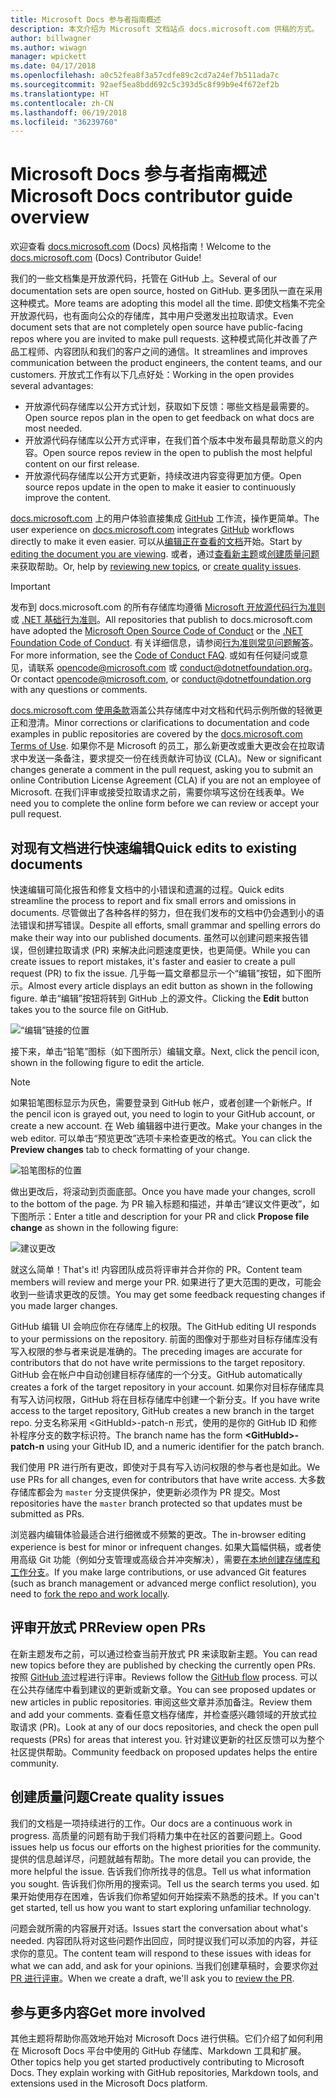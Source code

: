 ```yaml
---
title: Microsoft Docs 参与者指南概述
description: 本文介绍为 Microsoft 文档站点 docs.microsoft.com 供稿的方式。
author: billwagner
ms.author: wiwagn
manager: wpickett
ms.date: 04/17/2018
ms.openlocfilehash: a0c52fea8f3a57cdfe89c2cd7a24ef7b511ada7c
ms.sourcegitcommit: 92aef5ea8bdd692c5c393d5c8f99b9e4f672ef2b
ms.translationtype: HT
ms.contentlocale: zh-CN
ms.lasthandoff: 06/19/2018
ms.locfileid: "36239760"
---
```

# <a name="microsoft-docs-contributor-guide-overview"></a><span data-ttu-id="f75ea-103">Microsoft Docs 参与者指南概述</span><span class="sxs-lookup"><span data-stu-id="f75ea-103">Microsoft Docs contributor guide overview</span></span>

<span data-ttu-id="f75ea-104">欢迎查看 [docs.microsoft.com](https://docs.microsoft.com) (Docs) 风格指南！</span><span class="sxs-lookup"><span data-stu-id="f75ea-104">Welcome to the [docs.microsoft.com](https://docs.microsoft.com) (Docs) Contributor Guide!</span></span>

<span data-ttu-id="f75ea-105">我们的一些文档集是开放源代码，托管在 GitHub 上。</span><span class="sxs-lookup"><span data-stu-id="f75ea-105">Several of our documentation sets are open source, hosted on GitHub.</span></span> <span data-ttu-id="f75ea-106">更多团队一直在采用这种模式。</span><span class="sxs-lookup"><span data-stu-id="f75ea-106">More teams are adopting this model all the time.</span></span> <span data-ttu-id="f75ea-107">即使文档集不完全开放源代码，也有面向公众的存储库，其中用户受邀发出拉取请求。</span><span class="sxs-lookup"><span data-stu-id="f75ea-107">Even document sets that are not completely open source have public-facing repos where you are invited to make pull requests.</span></span> <span data-ttu-id="f75ea-108">这种模式简化并改善了产品工程师、内容团队和我们的客户之间的通信。</span><span class="sxs-lookup"><span data-stu-id="f75ea-108">It streamlines and improves communication between the product engineers, the content teams, and our customers.</span></span> <span data-ttu-id="f75ea-109">开放式工作有以下几点好处：</span><span class="sxs-lookup"><span data-stu-id="f75ea-109">Working in the open provides several advantages:</span></span>

- <span data-ttu-id="f75ea-110">开放源代码存储库以公开方式计划，获取如下反馈：哪些文档是最需要的。</span><span class="sxs-lookup"><span data-stu-id="f75ea-110">Open source repos plan in the open to get feedback on what docs are most needed.</span></span>
- <span data-ttu-id="f75ea-111">开放源代码存储库以公开方式评审，在我们首个版本中发布最具帮助意义的内容。</span><span class="sxs-lookup"><span data-stu-id="f75ea-111">Open source repos review in the open to publish the most helpful content on our first release.</span></span>
- <span data-ttu-id="f75ea-112">开放源代码存储库以公开方式更新，持续改进内容变得更加方便。</span><span class="sxs-lookup"><span data-stu-id="f75ea-112">Open source repos update in the open to make it easier to continuously improve the content.</span></span>

<span data-ttu-id="f75ea-113">[docs.microsoft.com](https://docs.microsoft.com) 上的用户体验直接集成 [GitHub](https://github.com) 工作流，操作更简单。</span><span class="sxs-lookup"><span data-stu-id="f75ea-113">The user experience on [docs.microsoft.com](https://docs.microsoft.com) integrates [GitHub](https://github.com) workflows directly to make it even easier.</span></span> <span data-ttu-id="f75ea-114">可以从[编辑正在查看的文档](#quick-edits-to-existing-documents)开始。</span><span class="sxs-lookup"><span data-stu-id="f75ea-114">Start by [editing the document you are viewing](#quick-edits-to-existing-documents).</span></span> <span data-ttu-id="f75ea-115">或者，通过[查看新主题](#review-open-prs)或[创建质量问题](#create-quality-issues)来获取帮助。</span><span class="sxs-lookup"><span data-stu-id="f75ea-115">Or, help by [reviewing new topics](#review-open-prs), or [create quality issues](#create-quality-issues).</span></span>

> [!IMPORTANT]
> <span data-ttu-id="f75ea-116">发布到 docs.microsoft.com 的所有存储库均遵循 [Microsoft 开放源代码行为准则](https://opensource.microsoft.com/codeofconduct/)或 [.NET 基础行为准则](https://dotnetfoundation.org/code-of-conduct)。</span><span class="sxs-lookup"><span data-stu-id="f75ea-116">All repositories that publish to docs.microsoft.com have adopted the [Microsoft Open Source Code of Conduct](https://opensource.microsoft.com/codeofconduct/) or the [.NET Foundation Code of Conduct](https://dotnetfoundation.org/code-of-conduct).</span></span> <span data-ttu-id="f75ea-117">有关详细信息，请参阅[行为准则常见问题解答](https://opensource.microsoft.com/codeofconduct/faq/)。</span><span class="sxs-lookup"><span data-stu-id="f75ea-117">For more information, see the [Code of Conduct FAQ](https://opensource.microsoft.com/codeofconduct/faq/).</span></span> <span data-ttu-id="f75ea-118">或如有任何疑问或意见，请联系 [opencode@microsoft.com](mailto:opencode@microsoft.com) 或 [conduct@dotnetfoundation.org](mailto:conduct@dotnetfoundation.org)。</span><span class="sxs-lookup"><span data-stu-id="f75ea-118">Or contact [opencode@microsoft.com](mailto:opencode@microsoft.com), or [conduct@dotnetfoundation.org](mailto:conduct@dotnetfoundation.org) with any questions or comments.</span></span><br>
>
> <span data-ttu-id="f75ea-119">[docs.microsoft.com 使用条款](https://docs.microsoft.com/legal/termsofuse)涵盖公共存储库中对文档和代码示例所做的轻微更正和澄清。</span><span class="sxs-lookup"><span data-stu-id="f75ea-119">Minor corrections or clarifications to documentation and code examples in public repositories are covered by the [docs.microsoft.com Terms of Use](https://docs.microsoft.com/legal/termsofuse).</span></span> <span data-ttu-id="f75ea-120">如果你不是 Microsoft 的员工，那么新更改或重大更改会在拉取请求中发送一条备注，要求提交一份在线贡献许可协议 (CLA)。</span><span class="sxs-lookup"><span data-stu-id="f75ea-120">New or significant changes generate a comment in the pull request, asking you to submit an online Contribution License Agreement (CLA) if you are not an employee of Microsoft.</span></span> <span data-ttu-id="f75ea-121">在我们评审或接受拉取请求之前，需要你填写这份在线表单。</span><span class="sxs-lookup"><span data-stu-id="f75ea-121">We need you to complete the online form before we can review or accept your pull request.</span></span>

## <a name="quick-edits-to-existing-documents"></a><span data-ttu-id="f75ea-122">对现有文档进行快速编辑</span><span class="sxs-lookup"><span data-stu-id="f75ea-122">Quick edits to existing documents</span></span>

<span data-ttu-id="f75ea-123">快速编辑可简化报告和修复文档中的小错误和遗漏的过程。</span><span class="sxs-lookup"><span data-stu-id="f75ea-123">Quick edits streamline the process to report and fix small errors and omissions in documents.</span></span> <span data-ttu-id="f75ea-124">尽管做出了各种各样的努力，但在我们发布的文档中仍会遇到小的语法错误和拼写错误。</span><span class="sxs-lookup"><span data-stu-id="f75ea-124">Despite all efforts, small grammar and spelling errors do make their way into our published documents.</span></span> <span data-ttu-id="f75ea-125">虽然可以创建问题来报告错误，但创建拉取请求 (PR) 来解决此问题速度更快，也更简便。</span><span class="sxs-lookup"><span data-stu-id="f75ea-125">While you can create issues to report mistakes, it's faster and easier to create a pull request (PR) to fix the issue.</span></span> <span data-ttu-id="f75ea-126">几乎每一篇文章都显示一个“编辑”按钮，如下图所示。</span><span class="sxs-lookup"><span data-stu-id="f75ea-126">Almost every article displays an edit button as shown in the following figure.</span></span> <span data-ttu-id="f75ea-127">单击“编辑”按钮将转到 GitHub 上的源文件。</span><span class="sxs-lookup"><span data-stu-id="f75ea-127">Clicking the **Edit** button takes you to the source file on GitHub.</span></span>

![“编辑”链接的位置](./media/index/edit-article.png)

<span data-ttu-id="f75ea-129">接下来，单击“铅笔”图标（如下图所示）编辑文章。</span><span class="sxs-lookup"><span data-stu-id="f75ea-129">Next, click the pencil icon, shown in the following figure to edit the article.</span></span>

> [!NOTE]
> <span data-ttu-id="f75ea-130">如果铅笔图标显示为灰色，需要登录到 GitHub 帐户，或者创建一个新帐户。</span><span class="sxs-lookup"><span data-stu-id="f75ea-130">If the pencil icon is grayed out, you need to login to your GitHub account, or create a new account.</span></span> <span data-ttu-id="f75ea-131">在 Web 编辑器中进行更改。</span><span class="sxs-lookup"><span data-stu-id="f75ea-131">Make your changes in the web editor.</span></span> <span data-ttu-id="f75ea-132">可以单击“预览更改”选项卡来检查更改的格式。</span><span class="sxs-lookup"><span data-stu-id="f75ea-132">You can click the **Preview changes** tab to check formatting of your change.</span></span>

![铅笔图标的位置](./media/index/editicon.png)

<span data-ttu-id="f75ea-134">做出更改后，将滚动到页面底部。</span><span class="sxs-lookup"><span data-stu-id="f75ea-134">Once you have made your changes, scroll to the bottom of the page.</span></span> <span data-ttu-id="f75ea-135">为 PR 输入标题和描述，并单击“建议文件更改”，如下图所示：</span><span class="sxs-lookup"><span data-stu-id="f75ea-135">Enter a title and description for your PR and click **Propose file change** as shown in the following figure:</span></span>

![建议更改](./media/index/submit-pull-request.png)

<span data-ttu-id="f75ea-137">就这么简单！</span><span class="sxs-lookup"><span data-stu-id="f75ea-137">That's it!</span></span> <span data-ttu-id="f75ea-138">内容团队成员将评审并合并你的 PR。</span><span class="sxs-lookup"><span data-stu-id="f75ea-138">Content team members will review and merge your PR.</span></span> <span data-ttu-id="f75ea-139">如果进行了更大范围的更改，可能会收到一些请求更改的反馈。</span><span class="sxs-lookup"><span data-stu-id="f75ea-139">You may get some feedback requesting changes if you made larger changes.</span></span>

<span data-ttu-id="f75ea-140">GitHub 编辑 UI 会响应你在存储库上的权限。</span><span class="sxs-lookup"><span data-stu-id="f75ea-140">The GitHub editing UI responds to your permissions on the repository.</span></span> <span data-ttu-id="f75ea-141">前面的图像对于那些对目标存储库没有写入权限的参与者来说是准确的。</span><span class="sxs-lookup"><span data-stu-id="f75ea-141">The preceding images are accurate for contributors that do not have write permissions to the target repository.</span></span> <span data-ttu-id="f75ea-142">GitHub 会在帐户中自动创建目标存储库的一个分支。</span><span class="sxs-lookup"><span data-stu-id="f75ea-142">GitHub automatically creates a fork of the target repository in your account.</span></span> <span data-ttu-id="f75ea-143">如果你对目标存储库具有写入访问权限，GitHub 将在目标存储库中创建一个新分支。</span><span class="sxs-lookup"><span data-stu-id="f75ea-143">If you have write access to the target repository, GitHub creates a new branch in the target repo.</span></span> <span data-ttu-id="f75ea-144">分支名称采用 \<GitHubId\>-patch-n 形式，使用的是你的 GitHub ID 和修补程序分支的数字标识符。</span><span class="sxs-lookup"><span data-stu-id="f75ea-144">The branch name has the form **\<GitHubId\>-patch-n** using your GitHub ID, and a numeric identifier for the patch branch.</span></span>

<span data-ttu-id="f75ea-145">我们使用 PR 进行所有更改，即使对于具有写入访问权限的参与者也是如此。</span><span class="sxs-lookup"><span data-stu-id="f75ea-145">We use PRs for all changes, even for contributors that have write access.</span></span> <span data-ttu-id="f75ea-146">大多数存储库都会为 `master` 分支提供保护，使更新必须作为 PR 提交。</span><span class="sxs-lookup"><span data-stu-id="f75ea-146">Most repositories have the `master` branch protected so that updates must be submitted as PRs.</span></span>

<span data-ttu-id="f75ea-147">浏览器内编辑体验最适合进行细微或不频繁的更改。</span><span class="sxs-lookup"><span data-stu-id="f75ea-147">The in-browser editing experience is best for minor or infrequent changes.</span></span> <span data-ttu-id="f75ea-148">如果大篇幅供稿，或者使用高级 Git 功能（例如分支管理或高级合并冲突解决），需要[在本地创建存储库和工作分支](how-to-write-workflows-major.md)。</span><span class="sxs-lookup"><span data-stu-id="f75ea-148">If you make large contributions, or use advanced Git features (such as branch management or advanced merge conflict resolution), you need to [fork the repo and work locally](how-to-write-workflows-major.md).</span></span>

## <a name="review-open-prs"></a><span data-ttu-id="f75ea-149">评审开放式 PR</span><span class="sxs-lookup"><span data-stu-id="f75ea-149">Review open PRs</span></span>

<span data-ttu-id="f75ea-150">在新主题发布之前，可以通过检查当前开放式 PR 来读取新主题。</span><span class="sxs-lookup"><span data-stu-id="f75ea-150">You can read new topics before they are published by checking the currently open PRs.</span></span> <span data-ttu-id="f75ea-151">按照 [GitHub 流](https://guides.github.com/introduction/flow/)过程进行评审。</span><span class="sxs-lookup"><span data-stu-id="f75ea-151">Reviews follow the [GitHub flow](https://guides.github.com/introduction/flow/) process.</span></span> <span data-ttu-id="f75ea-152">可以在公共存储库中看到建议的更新或新文章。</span><span class="sxs-lookup"><span data-stu-id="f75ea-152">You can see proposed updates or new articles in public repositories.</span></span> <span data-ttu-id="f75ea-153">审阅这些文章并添加备注。</span><span class="sxs-lookup"><span data-stu-id="f75ea-153">Review them and add your comments.</span></span> <span data-ttu-id="f75ea-154">查看任意文档存储库，并检查感兴趣领域的开放式拉取请求 (PR)。</span><span class="sxs-lookup"><span data-stu-id="f75ea-154">Look at any of our docs repositories, and check the open pull requests (PRs) for areas that interest you.</span></span> <span data-ttu-id="f75ea-155">针对建议更新的社区反馈可以为整个社区提供帮助。</span><span class="sxs-lookup"><span data-stu-id="f75ea-155">Community feedback on proposed updates helps the entire community.</span></span>

## <a name="create-quality-issues"></a><span data-ttu-id="f75ea-156">创建质量问题</span><span class="sxs-lookup"><span data-stu-id="f75ea-156">Create quality issues</span></span>

<span data-ttu-id="f75ea-157">我们的文档是一项持续进行的工作。</span><span class="sxs-lookup"><span data-stu-id="f75ea-157">Our docs are a continuous work in progress.</span></span> <span data-ttu-id="f75ea-158">高质量的问题有助于我们将精力集中在社区的首要问题上。</span><span class="sxs-lookup"><span data-stu-id="f75ea-158">Good issues help us focus our efforts on the highest priorities for the community.</span></span> <span data-ttu-id="f75ea-159">提供的信息越详尽，问题就越有帮助。</span><span class="sxs-lookup"><span data-stu-id="f75ea-159">The more detail you can provide, the more helpful the issue.</span></span> <span data-ttu-id="f75ea-160">告诉我们你所找寻的信息。</span><span class="sxs-lookup"><span data-stu-id="f75ea-160">Tell us what information you sought.</span></span> <span data-ttu-id="f75ea-161">告诉我们你所用的搜索词。</span><span class="sxs-lookup"><span data-stu-id="f75ea-161">Tell us the search terms you used.</span></span> <span data-ttu-id="f75ea-162">如果开始使用存在困难，告诉我们你希望如何开始探索不熟悉的技术。</span><span class="sxs-lookup"><span data-stu-id="f75ea-162">If you can't get started, tell us how you want to start exploring unfamiliar technology.</span></span>

<span data-ttu-id="f75ea-163">问题会就所需的内容展开对话。</span><span class="sxs-lookup"><span data-stu-id="f75ea-163">Issues start the conversation about what's needed.</span></span> <span data-ttu-id="f75ea-164">内容团队将对这些问题作出回应，同时提议我们可以添加的内容，并征求你的意见。</span><span class="sxs-lookup"><span data-stu-id="f75ea-164">The content team will respond to these issues with ideas for what we can add, and ask for your opinions.</span></span> <span data-ttu-id="f75ea-165">当我们创建草稿时，会要求你[对 PR 进行评审](#review-open-prs)。</span><span class="sxs-lookup"><span data-stu-id="f75ea-165">When we create a draft, we'll ask you to [review the PR](#review-open-prs).</span></span>

## <a name="get-more-involved"></a><span data-ttu-id="f75ea-166">参与更多内容</span><span class="sxs-lookup"><span data-stu-id="f75ea-166">Get more involved</span></span>

<span data-ttu-id="f75ea-167">其他主题将帮助你高效地开始对 Microsoft Docs 进行供稿。它们介绍了如何利用在 Microsoft Docs 平台中使用的 GitHub 存储库、Markdown 工具和扩展。</span><span class="sxs-lookup"><span data-stu-id="f75ea-167">Other topics help you get started productively contributing to Microsoft Docs. They explain working with GitHub repositories, Markdown tools, and extensions used in the Microsoft Docs platform.</span></span>
